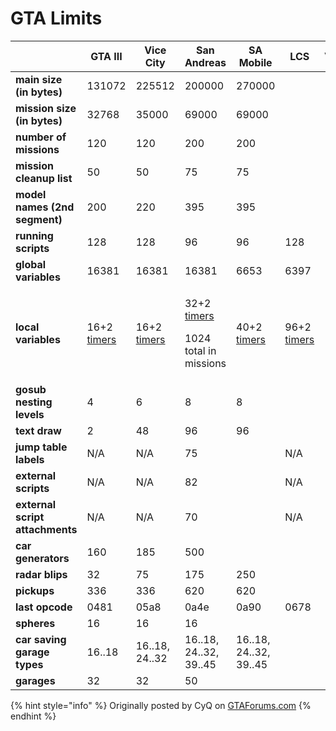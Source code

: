# GTA Limits

|                                 | GTA III                                                            | Vice City                                                          | San Andreas                                                                                                       | SA Mobile                                                          | LCS                                                                | VCS |
| ------------------------------- | ------------------------------------------------------------------ | ------------------------------------------------------------------ | ----------------------------------------------------------------------------------------------------------------- | ------------------------------------------------------------------ | ------------------------------------------------------------------ | --- |
| **main size (in bytes)**        | 131072                                                             | 225512                                                             | 200000                                                                                                            | 270000                                                             |                                                                    |     |
| **mission size (in bytes)**     | 32768                                                              | 35000                                                              | 69000                                                                                                             | 69000                                                              |                                                                    |     |
| **number of missions**          | 120                                                                | 120                                                                | 200                                                                                                               | 200                                                                |                                                                    |     |
| **mission cleanup list**        | 50                                                                 | 50                                                                 | 75                                                                                                                | 75                                                                 |                                                                    |     |
| **model names (2nd segment)**   | 200                                                                | 220                                                                | 395                                                                                                               | 395                                                                |                                                                    |     |
| **running scripts**             | 128                                                                | 128                                                                | 96                                                                                                                | 96                                                                 | 128                                                                |     |
| **global variables**            | 16381                                                              | 16381                                                              | 16381                                                                                                             | 6653                                                               | 6397                                                               |     |
| **local variables**             | 16+2 [timers](../language/data-types/variables.md#timer-variables) | 16+2 [timers](../language/data-types/variables.md#timer-variables) | <p>32+2 <a href="../language/data-types/variables.md#timer-variables">timers</a></p><p>1024 total in missions</p> | 40+2 [timers](../language/data-types/variables.md#timer-variables) | 96+2 [timers](../language/data-types/variables.md#timer-variables) |     |
| **gosub nesting levels**        | 4                                                                  | 6                                                                  | 8                                                                                                                 | 8                                                                  |                                                                    |     |
| **text draw**                   | 2                                                                  | 48                                                                 | 96                                                                                                                | 96                                                                 |                                                                    |     |
| **jump table labels**           | N/A                                                                | N/A                                                                | 75                                                                                                                |                                                                    | N/A                                                                |     |
| **external scripts**            | N/A                                                                | N/A                                                                | 82                                                                                                                |                                                                    | N/A                                                                |     |
| **external script attachments** | N/A                                                                | N/A                                                                | 70                                                                                                                |                                                                    | N/A                                                                |     |
| **car generators**              | 160                                                                | 185                                                                | 500                                                                                                               |                                                                    |                                                                    |     |
| **radar blips**                 | 32                                                                 | 75                                                                 | 175                                                                                                               | 250                                                                |                                                                    |     |
| **pickups**                     | 336                                                                | 336                                                                | 620                                                                                                               | 620                                                                |                                                                    |     |
| **last opcode**                 | 0481                                                               | 05a8                                                               | 0a4e                                                                                                              | 0a90                                                               | 0678                                                               |     |
| **spheres**                     | 16                                                                 | 16                                                                 | 16                                                                                                                |                                                                    |                                                                    |     |
| **car saving garage types**     | 16..18                                                             | 16..18, 24..32                                                     | 16..18, 24..32, 39..45                                                                                            | 16..18, 24..32, 39..45                                             |                                                                    |     |
| **garages**                     | 32                                                                 | 32                                                                 | 50                                                                                                                |                                                                    |                                                                    |     |

{% hint style="info" %}
Originally posted by CyQ on [GTAForums.com](http://www.gtaforums.com/index.php?showtopic=213017\&view=findpost\&p=3145932)
{% endhint %}

